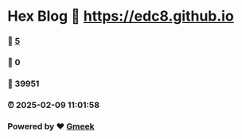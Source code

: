 # Hex Blog :link: https://edc8.github.io 
### :page_facing_up: [5](https://edc8.github.io/tag.html) 
### :speech_balloon: 0 
### :hibiscus: 39951 
### :alarm_clock: 2025-02-09 11:01:58 
### Powered by :heart: [Gmeek](https://github.com/Meekdai/Gmeek)
